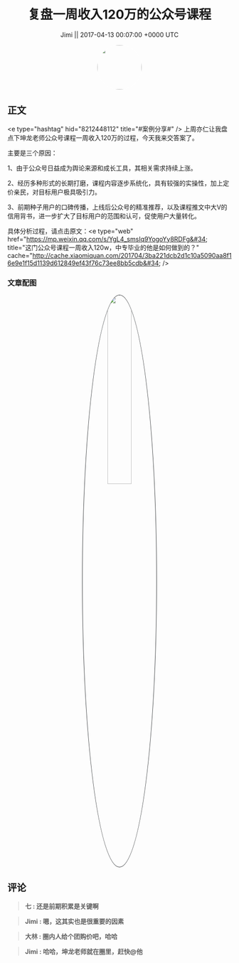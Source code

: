 <h1 align="center">复盘一周收入120万的公众号课程</h1>




<p align="center">
    <a>Jimi || 2017-04-13 00:07:00 &#43;0000 UTC</a>
</p>

<div align="center">
    <img src="https://images.zsxq.com/FiWv5yIogjugrkjGNdMOpLbJJQQg?e=1590940799&amp;token=kIxbL07-8jAj8w1n4s9zv64FuZZNEATmlU_Vm6zD:3hf7dVV6u5P9ulK0iGgaBqJE7yo=" width="100" height="100" style="border:1px solid;border-radius:50%; color:#ffffff"/>
</div>




## 正文

<div>
&lt;e type=&#34;hashtag&#34; hid=&#34;8212448112&#34; title=&#34;#案例分享#&#34; /&gt; 
上周亦仁让我盘点下坤龙老师公众号课程一周收入120万的过程，今天我来交答案了。

主要是三个原因：

1、由于公众号日益成为舆论来源和成长工具，其相关需求持续上涨。

2、经历多种形式的长期打磨，课程内容逐步系统化，具有较强的实操性，加上定价亲民，对目标用户极具吸引力。

3、前期种子用户的口碑传播，上线后公众号的精准推荐，以及课程推文中大V的信用背书，进一步扩大了目标用户的范围和认可，促使用户大量转化。

具体分析过程，请点击原文：&lt;e type=&#34;web&#34; href=&#34;https://mp.weixin.qq.com/s/YgL4_smsIq9YogoYy8RDFg&#34; title=&#34;这门公众号课程一周收入120w，中专毕业的他是如何做到的？&#34; cache=&#34;http://cache.xiaomiquan.com/201704/3ba221dcb2d1c10a5090aa8f16e9e1f15d1139d612849ef43f76c73ee8bb5cdb&#34; /&gt;
</div>

### 文章配图

<div class="image" align="center">

<img src="https://images.zsxq.com/Fl8q6qQ7uhZPFx--X6VP4phmOINp?imageMogr2/auto-orient/thumbnail/800x/format/jpg/blur/1x0/quality/75&amp;e=1590940799&amp;token=kIxbL07-8jAj8w1n4s9zv64FuZZNEATmlU_Vm6zD:9pxdIdHDMPjyBZTDP4xYTLfnV3Y=" width="33%" height="33%" style="border:1px solid;border-radius:50%; color:#3c3f41"/>

</div>


## 评论

<div align="left">
<div>

<blockquote >
<span> <strong>七 : 还是前期积累是关键啊 </strong></span>
</blockquote>

<blockquote >
<span> <strong>Jimi : 嗯，这其实也是很重要的因素 </strong></span>
</blockquote>

<blockquote >
<span> <strong>大林 : 圈内人给个团购价吧，哈哈 </strong></span>
</blockquote>

<blockquote >
<span> <strong>Jimi : 哈哈，坤龙老师就在圈里，赶快@他 </strong></span>
</blockquote>

</div>
</div>